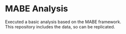 # MABE Analysis
Executed a basic analysis based on the MABE framework.  
This repository includes the data, so can be replicated.
